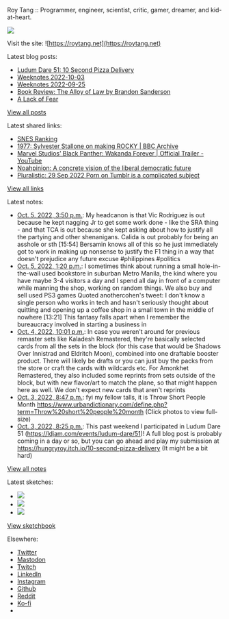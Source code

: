 Roy Tang :: Programmer, engineer, scientist, critic, gamer, dreamer, and kid-at-heart.

![](https://roytang.net/static/img/profile.jpg)

Visit the site: ![https://roytang.net](https://roytang.net)

Latest blog posts:

- [Ludum Dare 51: 10 Second Pizza Delivery](https://roytang.net/2022/10/ludum-dare-51-pizza/)
- [Weeknotes 2022-10-03](https://roytang.net/2022/10/weeknotes-10-03/)
- [Weeknotes 2022-09-25](https://roytang.net/2022/09/weeknotes-09-25/)
- [Book Review: The Alloy of Law by Brandon Sanderson](https://roytang.net/2022/09/alloy-of-law/)
- [A Lack of Fear](https://roytang.net/2022/09/lack-of-fear/)

[View all posts](https://roytang.net/blog)

Latest shared links:

- [SNES Ranking](https://roytang.net/2022/10/364d1c19613b27a35b2568140f9cc37b/)
- [1977: Sylvester Stallone on making ROCKY | BBC Archive](https://roytang.net/2022/10/f18c1e60d3a7463a56f2515780514f57/)
- [Marvel Studios’ Black Panther: Wakanda Forever | Official Trailer - YouTube](https://roytang.net/2022/10/c00c0e0ee8a446d68484205d39f98b5b/)
- [Noahpinion: A concrete vision of the liberal democratic future](https://roytang.net/2022/10/49598f3230e7f130c1860fa83cd4b049/)
- [Pluralistic: 29 Sep 2022 Porn on Tumblr is a complicated subject](https://roytang.net/2022/10/3145ad0bc069c3297c1820651b9fa3e8/)

[View all links](https://roytang.net/links)

Latest notes:

- [Oct. 5, 2022, 3:50 p.m.](https://roytang.net/2022/10/1577566834945298432/): My headcanon is that Vic Rodriguez is out because he kept nagging Jr to get some work done - like the SRA thing - and that TCA is out because she kept asking about how to justify all the partying and other shenanigans. Calida is out probably for being an asshole or sth [15:54] Bersamin knows all of this so he just immediately got to work in making up nonsense to justify the F1 thing in a way that doesn&#x27;t prejudice any future excuse #philippines #politics
- [Oct. 5, 2022, 1:20 p.m.](https://roytang.net/2022/10/1577529203721142274/): I sometimes think about running a small hole-in-the-wall used bookstore in suburban Metro Manila, the kind where you have maybe 3-4 visitors a day and I spend all day in front of a computer while manning the shop, working on random things. We also buy and sell used PS3 games Quoted anothercohen&#x27;s tweet: I don&#x27;t know a single person who works in tech and hasn&#x27;t seriously thought about quitting and opening up a coffee shop in a small town in the middle of nowhere [13:21] This fantasy falls apart when I remember the bureaucracy involved in starting a business in
- [Oct. 4, 2022, 10:01 p.m.](https://roytang.net/2022/10/ir0mbpp/): In case you weren&#x27;t around for previous remaster sets like Kaladesh Remastered, they&#x27;re basically selected cards from all the sets in the block (for this case that would be Shadows Over Innistrad and Eldritch Moon), combined into one draftable booster product. There will likely be drafts or you can just buy the packs from the store or craft the cards with wildcards etc. For Amonkhet Remastered, they also included some reprints from sets outside of the block, but with new flavor/art to match the plane, so that might happen here as well. We don&#x27;t expect new cards that aren&#x27;t reprints
- [Oct. 3, 2022, 8:47 p.m.](https://roytang.net/2022/10/1576916824968814593/): fyi my fellow talls, it is Throw Short People Month https://www.urbandictionary.com/define.php?term=Throw%20short%20people%20month (Click photos to view full-size)
- [Oct. 3, 2022, 8:25 p.m.](https://roytang.net/2022/10/1576911381135519745/): This past weekend I participated in Ludum Dare 51 (https://ldjam.com/events/ludum-dare/51)! A full blog post is probably coming in a day or so, but you can go ahead and play my submission at https://hungryroy.itch.io/10-second-pizza-delivery (It might be a bit hard)

[View all notes](https://roytang.net/notes)

Latest sketches:


- ![](https://roytang.net/media/cache/8b/b5/8bb546ee9b7c39665a6fa8d84b40f6c7.jpg)
- ![](https://roytang.net/media/cache/12/60/1260736fe21c5cfd96c1c0b6f467475e.jpg)
- ![](https://roytang.net/media/cache/71/25/7125fc96d9db296bc5f16306d33cc459.jpg)

[View sketchbook](https://roytang.net/albums/sketchbook)


Elsewhere:

- [Twitter](https://twitter.com/roytang)
- [Mastodon](https://mastodon.technology/@roytang)
- [Twitch](https://twitch.tv/twitchyroy)
- [LinkedIn](https://www.linkedin.com/in/roytang)
- [Instagram](https://instagram.com/roytang0400)
- [Github](https://github.com/roytang)
- [Reddit](https://reddit.com/u/hungryroy)
- [Ko-fi](https://ko-fi.com/roytang)
- [](mailto:hello@roytang.net)